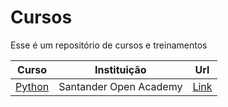 # Cursos

Esse é um repositório de cursos e treinamentos

| Curso | Instituição| Url |
|---|---|---|
| [Python](./santander-python) | Santander Open Academy | [Link](https://lms.santanderopenacademy.com/courses/822) |